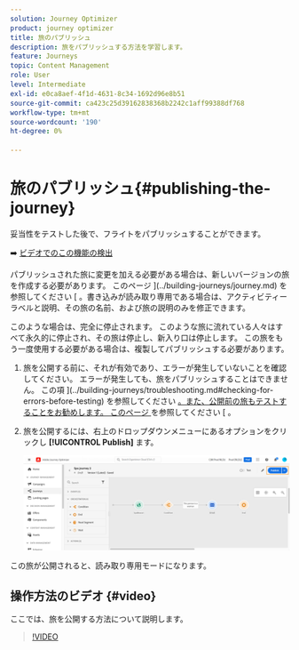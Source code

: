 ```yaml
---
solution: Journey Optimizer
product: journey optimizer
title: 旅のパブリッシュ
description: 旅をパブリッシュする方法を学習します。
feature: Journeys
topic: Content Management
role: User
level: Intermediate
exl-id: e0ca8aef-4f1d-4631-8c34-1692d96e8b51
source-git-commit: ca423c25d39162838368b2242c1aff99388df768
workflow-type: tm+mt
source-wordcount: '190'
ht-degree: 0%

---
```


# 旅のパブリッシュ{#publishing-the-journey}

妥当性をテストした後で、フライトをパブリッシュすることができます。

➡️ [ ビデオでのこの機能の検出](#video)

パブリッシュされた旅に変更を加える必要がある場合は、新しいバージョンの旅を作成する必要があります。 このページ ](../building-journeys/journey.md) を参照してください [ 。書き込みが読み取り専用である場合は、アクティビティーラベルと説明、その旅の名前、および旅の説明のみを修正できます。

このような場合は、完全に停止されます。 このような旅に流れている人々はすべて永久的に停止され、その旅は停止し、新入り口は停止します。 この旅をもう一度使用する必要がある場合は、複製してパブリッシュする必要があります。

1. 旅を公開する前に、それが有効であり、エラーが発生していないことを確認してください。 エラーが発生しても、旅をパブリッシュすることはできません。 この項 ](../building-journeys/troubleshooting.md#checking-for-errors-before-testing) を参照してください [ 。また、公開前の旅もテストすることをお勧めします。 このページ ](../building-journeys/testing-the-journey.md) を参照してください [ 。
1. 旅を公開するには、右上のドロップダウンメニューにあるオプションをクリックし **[!UICONTROL Publish]** ます。

   ![](assets/journeyuc1_18.png)

この旅が公開されると、読み取り専用モードになります。

## 操作方法のビデオ {#video}

ここでは、旅を公開する方法について説明します。

>[!VIDEO](https://video.tv.adobe.com/v/334238?quality=12)